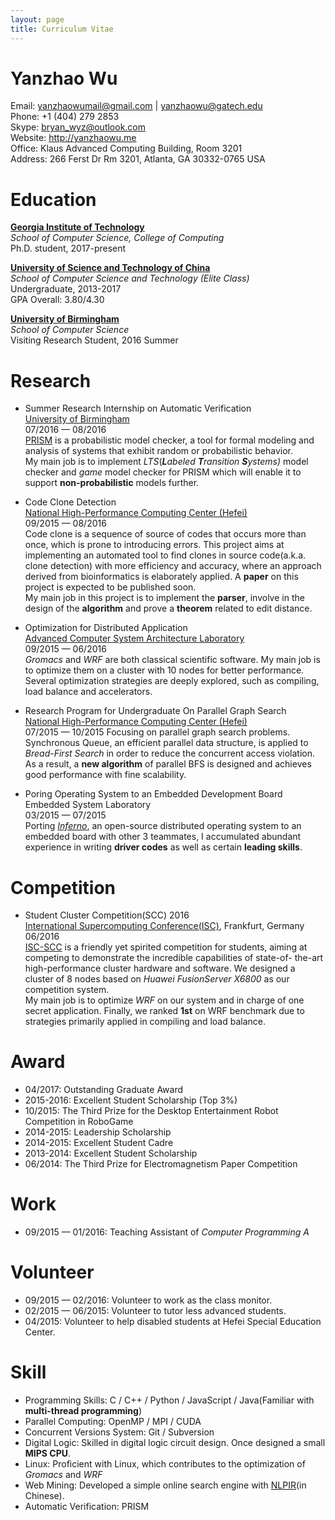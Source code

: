 ```yaml
---
layout: page
title: Curriculum Vitae
---
```


Yanzhao Wu
==========

Email: <yanzhaowumail@gmail.com> \| <yanzhaowu@gatech.edu>  
Phone: +1 (404) 279 2853  
Skype: bryan_wyz@outlook.com  
Website: <http://yanzhaowu.me>  
Office: Klaus Advanced Computing Building, Room 3201  
Address: 266 Ferst Dr Rm 3201, Atlanta, GA 30332-0765 USA  

Education
=========
[**Georgia Institute of Technology**](http://wwww.gatech.edu)  
*School of Computer Science, College of Computing*  
Ph.D. student, 2017-present  

[**University of Science and Technology of China**](http://en.ustc.edu.cn/)  
*School of Computer Science and Technology (Elite Class)*  
Undergraduate, 2013-2017  
GPA Overall: 3.80/4.30

[**University of Birmingham**](http://www.birmingham.ac.uk/)  
*School of Computer Science*  
Visiting Research Student, 2016 Summer  

Research
========
- Summer Research Internship on Automatic Verification  
[University of Birmingham](http://www.birmingham.ac.uk/)  
07/2016 — 08/2016  
[PRISM](http://www.prismmodelchecker.org/) is a probabilistic model checker, a tool for formal modeling and analysis of systems that exhibit random or probabilistic behavior.  
My main job is to implement *LTS*(***L****abeled* ***T****ransition* ***S****ystems)* model checker and *game* model checker for PRISM which will enable it to support **non-probabilistic** models further.

- Code Clone Detection  
[National High-Performance Computing Center (Hefei)](http://en.nhpcc.ustc.edu.cn/)  
09/2015 — 08/2016  
Code clone is a sequence of source of codes that occurs more than once, which is prone to introducing errors. This project aims at implementing an automated tool to find clones in source code(a.k.a. clone detection) with more efficiency and accuracy, where an approach derived from bioinformatics is elaborately applied. A **paper** on this project is expected to be published soon.  
My main job in this project is to implement the **parser**, involve in the design of the **algorithm** and prove a **theorem** related to edit distance.

- Optimization for Distributed Application  
[Advanced Computer System Architecture Laboratory](http://en.nhpcc.ustc.edu.cn/)  
09/2015 — 06/2016  
*Gromacs* and *WRF* are both classical scientific software. My main job is to optimize them on a cluster with 10 nodes for better performance. Several optimization strategies are deeply explored, such as compiling, load balance and accelerators.

- Research Program for Undergraduate On Parallel Graph Search  
[National High-Performance Computing Center (Hefei)](http://en.nhpcc.ustc.edu.cn/)  
07/2015 — 10/2015
Focusing on parallel graph search problems.  
Synchronous Queue, an efficient parallel data structure, is applied to *Bread-First Search* in order to reduce the concurrent access violation. As a result, a **new algorithm** of parallel BFS is designed and achieves good performance with fine scalability.  

- Poring Operating System to an Embedded Development Board  
Embedded System Laboratory  
03/2015 — 07/2015  
Porting [*Inferno*](http://www.vitanuova.com/inferno/), an open-source distributed operating system to an embedded board with other 3 teammates, I accumulated abundant experience in writing **driver codes** as well as certain **leading skills**.

Competition
===========
- Student Cluster Competition(SCC) 2016  
[International Supercomputing Conference(ISC)](http://www.isc-hpc.com/),  Frankfurt, Germany  
06/2016  
[ISC-SCC](http://www.isc-hpc.com/student-cluster-competition.html) is a friendly yet spirited competition for students, aiming at competing to demonstrate the incredible capabilities of state-of- the-art high-performance cluster hardware and software. We designed a cluster of 8 nodes based on *Huawei FusionServer X6800* as our competition system.  
My main job is to optimize *WRF* on our system and in charge of one secret application. Finally, we ranked **1st** on WRF benchmark due to strategies primarily applied in compiling and load balance.


Award
=====
- 04/2017: Outstanding Graduate Award
- 2015-2016: Excellent Student Scholarship (Top 3%)
- 10/2015: The Third Prize for the Desktop Entertainment Robot Competition in RoboGame
- 2014-2015: Leadership Scholarship
- 2014-2015: Excellent Student Cadre
- 2013-2014: Excellent Student Scholarship
- 06/2014: The Third Prize for Electromagnetism Paper Competition

Work
====
- 09/2015 — 01/2016: Teaching Assistant of *Computer Programming A*

Volunteer
=========
- 09/2015 — 02/2016: Volunteer to work as the class monitor.
- 02/2015 — 06/2015: Volunteer to tutor less advanced students.
- 04/2015: Volunteer to help disabled students at Hefei Special Education Center.

Skill
=====
- Programming Skills: C / C++ / Python / JavaScript / Java(Familiar with **multi-thread programming**)
- Parallel Computing: OpenMP / MPI / CUDA
- Concurrent Versions System: Git / Subversion
- Digital Logic: Skilled in digital logic circuit design. Once designed a small **MIPS CPU**.
- Linux: Proficient with Linux, which contributes to the optimization of *Gromacs* and *WRF*
- Web Mining: Developed a simple online search engine with [NLPIR](http://ictclas.nlpir.org/)(in Chinese).
- Automatic Verification: PRISM
